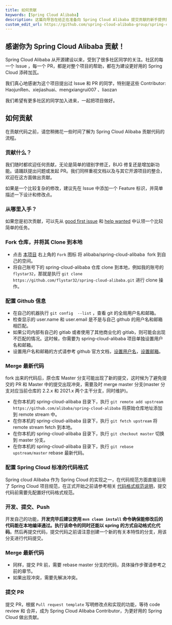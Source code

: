 ```yaml
---
title: 如何贡献
keywords: [Spring Cloud Alibaba]
description: 这篇向导旨在给正在准备向 Spring Cloud Alibaba 提交贡献的新手提供指导。
custom_edit_url: https://github.com/spring-cloud-alibaba-group/spring-cloud-alibaba-group.github.io/blob/main/i18n/zh-cn/docusaurus-plugin-content-docs/current/developers/contributor-guide/new-contributor-guide_dev.md
---
```


## 感谢你为 Spring Cloud Alibaba 贡献！

Spring Cloud Alibaba 从开源建设以来，受到了很多社区同学的关注。社区的每一个 Issue ，每一个 PR，都是对整个项目的帮助，都在为建设更好用的 Spring Cloud 添砖加瓦。

我们真心地感谢为这个项目提出过 Issue 和 PR 的同学，特别是这些 Contributor: HaojunRen、xiejiashuai、mengxiangrui007 、liaozan

我们希望有更多社区的同学加入进来，一起把项目做好。

## 如何贡献

在贡献代码之前，请您稍微花一些时间了解为 Spring Cloud Alibaba 贡献代码的流程。

### 贡献什么？

我们随时都欢迎任何贡献，无论是简单的错别字修正，BUG 修复还是增加新功能。请踊跃提出问题或发起 PR。我们同样重视文档以及与其它开源项目的整合，欢迎在这方面做出贡献。

如果是一个比较复杂的修改，建议先在 Issue 中添加一个 Feature 标识，并简单描述一下设计和修改点。

### 从哪里入手？

如果您是初次贡献，可以先从 [good first issue](https://github.com/spring-cloud-incubator/spring-cloud-alibaba/labels/good%20first%20issue) 和 [help wanted](https://github.com/alibaba/spring-cloud-alibaba/labels/help%20wanted) 中认领一个比较简单的任务。

### Fork 仓库，并将其 Clone 到本地

- 点击 [本项目](https://github.com/alibaba/spring-cloud-alibaba) 右上角的 `Fork` 图标 将 alibaba/spring-cloud-alibaba  fork 到自己的空间。
- 将自己账号下的 spring-cloud-alibaba 仓库 clone 到本地，例如我的账号的 `flystar32`，那就是执行 `git clone https://github.com/flystar32/spring-cloud-alibaba.git` 进行 clone 操作。

### 配置 Github 信息

- 在自己的机器执行 `git config  --list` ，查看 git 的全局用户名和邮箱。
- 检查显示的 user.name 和 user.email 是不是与自己 github 的用户名和邮箱相匹配。
- 如果公司内部有自己的 gitlab 或者使用了其他商业化的 gitlab，则可能会出现不匹配的情况。这时候，你需要为 spring-cloud-alibaba 项目单独设置用户名和邮箱。
- 设置用户名和邮箱的方式请参考 github 官方文档，[设置用户名](https://help.github.com/articles/setting-your-username-in-git/#setting-your-git-username-for-a-single-repository)，[设置邮箱](https://help.github.com/articles/setting-your-commit-email-address-in-git/)。

### Merge 最新代码

fork 出来的代码后，原仓库 Master 分支可能出现了新的提交，这时候为了避免提交的 PR 和 Master 中的提交出现冲突，需要及时 merge master 分支(master 分支对应当前仓库的 2.2.x 和 2021.x 两个主干分支，同时维护)。

- 在你本机的 spring-cloud-alibaba 目录下，执行 `git remote add upstream https://github.com/alibaba/spring-cloud-alibaba` 将原始仓库地址添加到 remote stream 中。
- 在你本机的 spring-cloud-alibaba 目录下，执行 `git fetch upstream` 将 remote stream fetch 到本地。
- 在你本机的 spring-cloud-alibaba 目录下，执行 `git checkout master` 切换到 master 分支。
- 在你本机的 spring-cloud-alibaba 目录下，执行 `git rebase upstream/master` rebase 最新代码。

### 配置 Spring Cloud 标准的代码格式

Spring cloud Alibaba 作为 Spring Cloud 的实现之一，在代码规范方面直接沿用了 Spring Cloud 项目规范，在正式开始之前请参考相关 [代码格式规范说明](https://github.com/spring-cloud/spring-cloud-build#checkstyle)，提交代码前需要先配置好代码格式规范。

### 开发、提交、Push

开发自己的功能，**开发完毕后建议使用 `mvn clean install` 命令确保能修改后的代码能在本地编译通过。执行该命令的同时还能以 spring 的方式自动格式化代码**。然后再提交代码，提交代码之前请注意创建一个新的有关本特性的分支，用该分支进行代码提交。

### Merge 最新代码

- 同样，提交 PR 前，需要 rebase master 分支的代码，具体操作步骤请参考之前的章节。
- 如果出现冲突，需要先解决冲突。

### 提交 PR

提交 PR，根据 `Pull request template` 写明修改点和实现的功能，等待 code review 和 合并，成为 Spring Cloud Alibaba Contributor，为更好用的 Spring Cloud 做出贡献。
